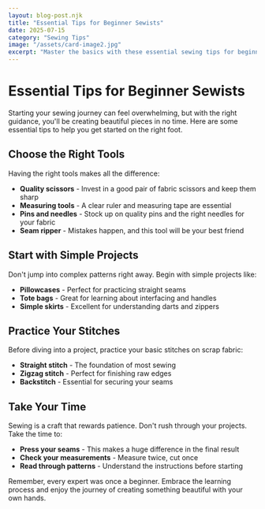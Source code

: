 ```yaml
---
layout: blog-post.njk
title: "Essential Tips for Beginner Sewists"
date: 2025-07-15
category: "Sewing Tips"
image: "/assets/card-image2.jpg"
excerpt: "Master the basics with these essential sewing tips for beginners"
---
```


# Essential Tips for Beginner Sewists

Starting your sewing journey can feel overwhelming, but with the right guidance, you'll be creating beautiful pieces in no time. Here are some essential tips to help you get started on the right foot.

## Choose the Right Tools

Having the right tools makes all the difference:

- **Quality scissors** - Invest in a good pair of fabric scissors and keep them sharp
- **Measuring tools** - A clear ruler and measuring tape are essential
- **Pins and needles** - Stock up on quality pins and the right needles for your fabric
- **Seam ripper** - Mistakes happen, and this tool will be your best friend

## Start with Simple Projects

Don't jump into complex patterns right away. Begin with simple projects like:

- **Pillowcases** - Perfect for practicing straight seams
- **Tote bags** - Great for learning about interfacing and handles
- **Simple skirts** - Excellent for understanding darts and zippers

## Practice Your Stitches

Before diving into a project, practice your basic stitches on scrap fabric:

- **Straight stitch** - The foundation of most sewing
- **Zigzag stitch** - Perfect for finishing raw edges
- **Backstitch** - Essential for securing your seams

## Take Your Time

Sewing is a craft that rewards patience. Don't rush through your projects. Take the time to:

- **Press your seams** - This makes a huge difference in the final result
- **Check your measurements** - Measure twice, cut once
- **Read through patterns** - Understand the instructions before starting

Remember, every expert was once a beginner. Embrace the learning process and enjoy the journey of creating something beautiful with your own hands. 